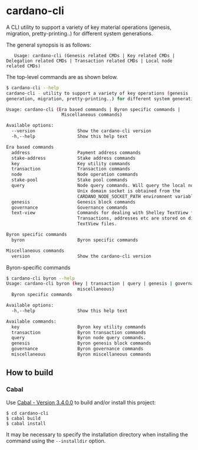 # cardano-cli


A CLI utility to support a variety of key material operations (genesis, migration, pretty-printing..) for different system generations.

The general synopsis is as follows:

```
   Usage: cardano-cli (Genesis related CMDs | Key related CMDs | Delegation related CMDs | Transaction related CMDs | Local node related CMDs)
```

The top-level commands are as shown below.

```bash
$ cardano-cli --help
cardano-cli - utility to support a variety of key operations (genesis
generation, migration, pretty-printing..) for different system generations.

Usage: cardano-cli (Era based commands | Byron specific commands |
                     Miscellaneous commands)

Available options:
  --version                Show the cardano-cli version
  -h,--help                Show this help text

Era based commands
  address                  Payment address commands
  stake-address            Stake address commands
  key                      Key utility commands
  transaction              Transaction commands
  node                     Node operation commands
  stake-pool               Stake pool commands
  query                    Node query commands. Will query the local node whose
                           Unix domain socket is obtained from the
                           CARDANO_NODE_SOCKET_PATH enviromnent variable.
  genesis                  Genesis block commands
  governance               Governance commands
  text-view                Commands for dealing with Shelley TextView files.
                           Transactions, addresses etc are stored on disk as
                           TextView files.

Byron specific commands
  byron                    Byron specific commands

Miscellaneous commands
  version                  Show the cardano-cli version
```

Byron-specific commands

```bash
$ cardano-cli byron --help
Usage: cardano-cli byron (key | transaction | query | genesis | governance |
                           miscellaneous)
  Byron specific commands

Available options:
  -h,--help                Show this help text

Available commands:
  key                      Byron key utility commands
  transaction              Byron transaction commands
  query                    Byron node query commands.
  genesis                  Byron genesis block commands
  governance               Byron governance commands
  miscellaneous            Byron miscellaneous commands
```

## How to build

### Cabal

Use [Cabal - Version 3.4.0.0](https://www.haskell.org/cabal/) to build and/or install this project:

```
$ cd cardano-cli
$ cabal build
$ cabal install
```

It may be necessary to specify the installation directory when installing the command using the `--installdir` option.
